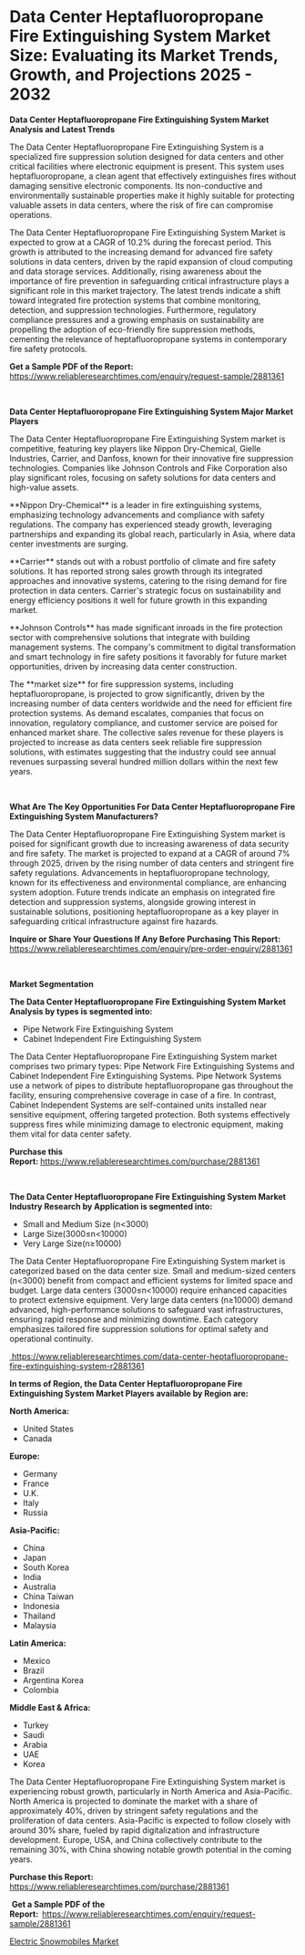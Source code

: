 <p><h1>Data Center Heptafluoropropane Fire Extinguishing System Market Size: Evaluating its Market Trends, Growth, and Projections 2025 - 2032</h1></p><p><strong>Data Center Heptafluoropropane Fire Extinguishing System Market Analysis and Latest Trends</strong></p>
<p><p>The Data Center Heptafluoropropane Fire Extinguishing System is a specialized fire suppression solution designed for data centers and other critical facilities where electronic equipment is present. This system uses heptafluoropropane, a clean agent that effectively extinguishes fires without damaging sensitive electronic components. Its non-conductive and environmentally sustainable properties make it highly suitable for protecting valuable assets in data centers, where the risk of fire can compromise operations.</p><p>The Data Center Heptafluoropropane Fire Extinguishing System Market is expected to grow at a CAGR of 10.2% during the forecast period. This growth is attributed to the increasing demand for advanced fire safety solutions in data centers, driven by the rapid expansion of cloud computing and data storage services. Additionally, rising awareness about the importance of fire prevention in safeguarding critical infrastructure plays a significant role in this market trajectory. The latest trends indicate a shift toward integrated fire protection systems that combine monitoring, detection, and suppression technologies. Furthermore, regulatory compliance pressures and a growing emphasis on sustainability are propelling the adoption of eco-friendly fire suppression methods, cementing the relevance of heptafluoropropane systems in contemporary fire safety protocols.</p></p>
<p><strong>Get a Sample PDF of the Report:&nbsp;</strong> <a href="https://www.reliableresearchtimes.com/enquiry/request-sample/2881361?utm_campaign=3320&utm_medium=2&utm_source=Github&utm_content=ia&utm_term=12032025&utm_id=data-center-heptafluoropropane-fire-extinguishing-system">https://www.reliableresearchtimes.com/enquiry/request-sample/2881361</a></p>
<p>&nbsp;</p>
<p><strong>Data Center Heptafluoropropane Fire Extinguishing System Major Market Players</strong></p>
<p><p>The Data Center Heptafluoropropane Fire Extinguishing System market is competitive, featuring key players like Nippon Dry-Chemical, Gielle Industries, Carrier, and Danfoss, known for their innovative fire suppression technologies. Companies like Johnson Controls and Fike Corporation also play significant roles, focusing on safety solutions for data centers and high-value assets.</p><p>**Nippon Dry-Chemical** is a leader in fire extinguishing systems, emphasizing technology advancements and compliance with safety regulations. The company has experienced steady growth, leveraging partnerships and expanding its global reach, particularly in Asia, where data center investments are surging.</p><p>**Carrier** stands out with a robust portfolio of climate and fire safety solutions. It has reported strong sales growth through its integrated approaches and innovative systems, catering to the rising demand for fire protection in data centers. Carrier's strategic focus on sustainability and energy efficiency positions it well for future growth in this expanding market.</p><p>**Johnson Controls** has made significant inroads in the fire protection sector with comprehensive solutions that integrate with building management systems. The company's commitment to digital transformation and smart technology in fire safety positions it favorably for future market opportunities, driven by increasing data center construction.</p><p>The **market size** for fire suppression systems, including heptafluoropropane, is projected to grow significantly, driven by the increasing number of data centers worldwide and the need for efficient fire protection systems. As demand escalates, companies that focus on innovation, regulatory compliance, and customer service are poised for enhanced market share. The collective sales revenue for these players is projected to increase as data centers seek reliable fire suppression solutions, with estimates suggesting that the industry could see annual revenues surpassing several hundred million dollars within the next few years.</p></p>
<p>&nbsp;</p>
<p><strong>What Are The Key Opportunities For Data Center Heptafluoropropane Fire Extinguishing System Manufacturers?</strong></p>
<p><p>The Data Center Heptafluoropropane Fire Extinguishing System market is poised for significant growth due to increasing awareness of data security and fire safety. The market is projected to expand at a CAGR of around 7% through 2025, driven by the rising number of data centers and stringent fire safety regulations. Advancements in heptafluoropropane technology, known for its effectiveness and environmental compliance, are enhancing system adoption. Future trends indicate an emphasis on integrated fire detection and suppression systems, alongside growing interest in sustainable solutions, positioning heptafluoropropane as a key player in safeguarding critical infrastructure against fire hazards.</p></p>
<p><strong>Inquire or Share Your Questions If Any Before Purchasing This Report:</strong> <a href="https://www.reliableresearchtimes.com/enquiry/pre-order-enquiry/2881361?utm_campaign=3320&utm_medium=2&utm_source=Github&utm_content=ia&utm_term=12032025&utm_id=data-center-heptafluoropropane-fire-extinguishing-system">https://www.reliableresearchtimes.com/enquiry/pre-order-enquiry/2881361</a></p>
<p>&nbsp;</p>
<p><strong>Market Segmentation</strong></p>
<p><strong>The Data Center Heptafluoropropane Fire Extinguishing System Market Analysis by types is segmented into:</strong></p>
<p><ul><li> Pipe Network Fire Extinguishing System</li><li>Cabinet Independent Fire Extinguishing System</li></ul></p>
<p><p>The Data Center Heptafluoropropane Fire Extinguishing System market comprises two primary types: Pipe Network Fire Extinguishing Systems and Cabinet Independent Fire Extinguishing Systems. Pipe Network Systems use a network of pipes to distribute heptafluoropropane gas throughout the facility, ensuring comprehensive coverage in case of a fire. In contrast, Cabinet Independent Systems are self-contained units installed near sensitive equipment, offering targeted protection. Both systems effectively suppress fires while minimizing damage to electronic equipment, making them vital for data center safety.</p></p>
<p><strong>Purchase this Report:&nbsp;</strong><a href="https://www.reliableresearchtimes.com/purchase/2881361?utm_campaign=3320&utm_medium=2&utm_source=Github&utm_content=ia&utm_term=12032025&utm_id=data-center-heptafluoropropane-fire-extinguishing-system">https://www.reliableresearchtimes.com/purchase/2881361</a></p>
<p>&nbsp;</p>
<p><strong>The Data Center Heptafluoropropane Fire Extinguishing System Market Industry Research by Application is segmented into:</strong></p>
<p><ul><li>Small and Medium Size (n<3000)</li><li>Large Size(3000≤n<10000)</li><li>Very Large Size(n≥10000)</li></ul></p>
<p><p>The Data Center Heptafluoropropane Fire Extinguishing System market is categorized based on the data center size. Small and medium-sized centers (n<3000) benefit from compact and efficient systems for limited space and budget. Large data centers (3000≤n<10000) require enhanced capacities to protect extensive equipment. Very large data centers (n≥10000) demand advanced, high-performance solutions to safeguard vast infrastructures, ensuring rapid response and minimizing downtime. Each category emphasizes tailored fire suppression solutions for optimal safety and operational continuity.</p></p>
<p><a href="https://www.reliableresearchtimes.com/data-center-heptafluoropropane-fire-extinguishing-system-r2881361?utm_campaign=3320&utm_medium=2&utm_source=Github&utm_content=ia&utm_term=12032025&utm_id=data-center-heptafluoropropane-fire-extinguishing-system">&nbsp;https://www.reliableresearchtimes.com/data-center-heptafluoropropane-fire-extinguishing-system-r2881361</a></p>
<p><strong>In terms of Region, the Data Center Heptafluoropropane Fire Extinguishing System Market Players available by Region are:</strong></p>
<p>
    <p> <strong> North America: </strong>
        <ul>
            <li>United States</li>
            <li>Canada</li>
        </ul>
        </p> 
    <p> <strong> Europe: </strong>
        <ul>
            <li>Germany</li>
            <li>France</li>
            <li>U.K.</li>
            <li>Italy</li>
            <li>Russia</li>
        </ul>
        </p> 
    <p> <strong> Asia-Pacific: </strong>
        <ul>
            <li>China</li>
            <li>Japan</li>
            <li>South Korea</li>
            <li>India</li>
            <li>Australia</li>
            <li>China Taiwan</li>
            <li>Indonesia</li>
            <li>Thailand</li>
            <li>Malaysia</li>
        </ul>
        </p> 
    <p> <strong> Latin America: </strong>
        <ul>
            <li>Mexico</li>
            <li>Brazil</li>
            <li>Argentina Korea</li>
            <li>Colombia</li>
        </ul>
        </p> 
    <p> <strong> Middle East & Africa: </strong>
        <ul>
            <li>Turkey</li>
            <li>Saudi</li>
            <li>Arabia</li>
            <li>UAE</li>
            <li>Korea</li>
        </ul>
    </p>
    </p>
<p><p>The Data Center Heptafluoropropane Fire Extinguishing System market is experiencing robust growth, particularly in North America and Asia-Pacific. North America is projected to dominate the market with a share of approximately 40%, driven by stringent safety regulations and the proliferation of data centers. Asia-Pacific is expected to follow closely with around 30% share, fueled by rapid digitalization and infrastructure development. Europe, USA, and China collectively contribute to the remaining 30%, with China showing notable growth potential in the coming years.</p></p>
<p><strong>Purchase this Report: </strong><a href="https://www.reliableresearchtimes.com/purchase/2881361?utm_campaign=3320&utm_medium=2&utm_source=Github&utm_content=ia&utm_term=12032025&utm_id=data-center-heptafluoropropane-fire-extinguishing-system">https://www.reliableresearchtimes.com/purchase/2881361</a></p>
<p>&nbsp;<strong>Get a Sample PDF of the Report:&nbsp;&nbsp;</strong><a href="https://www.reliableresearchtimes.com/enquiry/request-sample/2881361?utm_campaign=3320&utm_medium=2&utm_source=Github&utm_content=ia&utm_term=12032025&utm_id=data-center-heptafluoropropane-fire-extinguishing-system">https://www.reliableresearchtimes.com/enquiry/request-sample/2881361</a></p>
<p><strong></strong></p>
<p><p><a href="https://github.com/alasmyayock/Market-Research-Report-List-1/blob/main/electric-snowmobiles-market.md?utm_campaign=3320&utm_medium=2&utm_source=Github&utm_content=ia&utm_term=12032025&utm_id=data-center-heptafluoropropane-fire-extinguishing-system">Electric Snowmobiles Market</a></p></p>